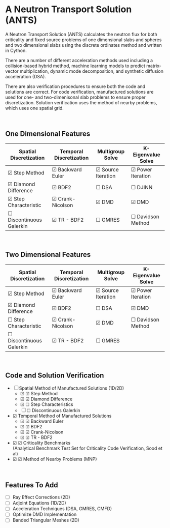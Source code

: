 
# A Neutron Transport Solution (ANTS)

A Neutron Transport Solution (ANTS) calculates the neutron flux for both criticality and fixed source problems of one dimensional slabs and spheres and two dimensional slabs using the discrete ordinates method and written in Cython. 

There are a number of different acceleration methods used including a collision-based hybrid method, machine learning models to predict matrix-vector multiplication, dynamic mode decomposition, and synthetic diffusion acceleration (DSA).

There are also verification procedures to ensure both the code and solutions are correct. For code verification, manufactured solutions are used for one- and two-dimenisonal slab problems to ensure proper discretization. Solution verification uses the method of nearby problems, which uses one spatial grid. 

&nbsp;

## One Dimensional Features
| Spatial Discretization    | Temporal Discretization    | Multigroup Solve          | K-Eigenvalue Solve      |
|---------------------------|----------------------------|---------------------------|-------------------------|
| &#9745; Step Method       | &#9745; Backward Euler     | &#9745; Source Iteration  | &#9745; Power Iteration |
| &#9745; Diamond Difference    | &#9745; BDF2           | &#9744; DSA               | &#9744; DJINN           |
| &#9745; Step Characteristic   | &#9745; Crank-Nicolson | &#9745; DMD               | &#9745; DMD             |
| &#9744; Discontinuous Galerkin| &#9745; TR - BDF2      | &#9744; GMRES             | &#9744; Davidson Method |

&nbsp;

## Two Dimensional Features
| Spatial Discretization    | Temporal Discretization    | Multigroup Solve          | K-Eigenvalue Solve      |
|---------------------------|----------------------------|---------------------------|-------------------------|
| &#9745; Step Method       | &#9745; Backward Euler     | &#9745; Source Iteration  | &#9745; Power Iteration |
| &#9745; Diamond Difference    | &#9745; BDF2           | &#9744; DSA               | &#9745; DMD             |
| &#9744; Step Characteristic   | &#9745; Crank-Nicolson | &#9745; DMD               | &#9744; Davidson Method |
| &#9744; Discontinuous Galerkin| &#9745; TR - BDF2      | &#9744; GMRES             |                         |

&nbsp;

## Code and Solution Verification
- &#9744; Spatial Method of Manufactured Solutions (1D/2D)
    - &#9745; &#9745; Step Method
    - &#9745; &#9745; Diamond Difference
    - &#9745; &#9744; Step Characteristics
    - &#9744; &#9744; Discontinuous Galerkin
- &#9745; Temporal Method of Manufactured Solutions
    - &#9745; &#9745; Backward Euler
    - &#9745; &#9745; BDF2
    - &#9745; &#9745; Crank-Nicolson
    - &#9745; &#9745; TR - BDF2
- &#9745; &#9745; Criticality Benchmarks \
    (Analytical Benchmark Test Set for Criticality Code Verification, Sood et al) 
- &#9745; &#9745; Method of Nearby Problems (MNP)

&nbsp;

## Features To Add
- &#9744; Ray Effect Corrections (2D)
- &#9744; Adjoint Equations (1D/2D)
- &#9744; Acceleration Techniques (DSA, GMRES, CMFD)
- &#9744; Optimize DMD Implementation
- &#9744; Banded Triangular Meshes (2D)
